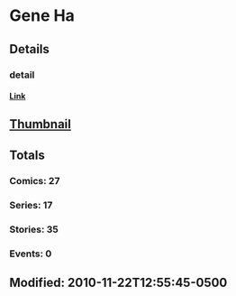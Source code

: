 # Gene  Ha 
## Details
### detail
#### [Link](http://marvel.com/comics/creators/292/gene_ha?utm_campaign=apiRef&utm_source=225578a89fc76f3d20fbffda5d17a88d)
## [Thumbnail](http://i.annihil.us/u/prod/marvel/i/mg/e/d0/4bc5e5c1c7da1.jpg)
## Totals
### Comics: 27
### Series: 17
### Stories: 35
### Events: 0
## Modified: 2010-11-22T12:55:45-0500